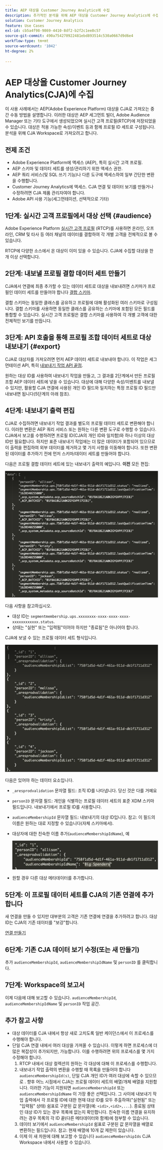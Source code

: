 ```yaml
---
title: AEP 대상을 Customer Journey Analytics에 수집
description: 추가적인 분석을 위해 AEP 대상을 Customer Journey Analytics에 수집하는 방법을 설명합니다.
solution: Customer Journey Analytics
feature: Use Cases
exl-id: cb5a4f98-9869-4410-8df2-b2f2c1ee8c57
source-git-commit: 490a754270922481ebd893514c530a0667d9d6e4
workflow-type: tm+mt
source-wordcount: '1042'
ht-degree: 2%

---
```


# AEP 대상을 Customer Journey Analytics(CJA)에 수집

이 사용 사례에서는 AEP(Adobe Experience Platform) 대상을 CJA로 가져오는 중간 수동 방법을 설명합니다. 이러한 대상은 AEP 세그먼트 빌더, Adobe Audience Manager 또는 기타 도구에서 생성되었으며 실시간 고객 프로필(RTCP)에 저장되었을 수 있습니다. 대상은 적용 가능한 속성/이벤트 등과 함께 프로필 ID 세트로 구성됩니다. 분석을 위해 CJA Workspace로 가져오려고 합니다.

## 전제 조건

* Adobe Experience Platform에 액세스 (AEP), 특히 실시간 고객 프로필.
* AEP 스키마 및 데이터 세트를 생성/관리하기 위한 액세스 권한.
* AEP 쿼리 서비스(및 SQL 쓰기 기능)나 다른 도구에 액세스하여 일부 간단한 변환을 수행합니다.
* Customer Journey Analytics에 액세스. CJA 연결 및 데이터 보기를 만들거나 수정하려면 CJA 제품 관리자여야 합니다.
* Adobe API 사용 기능(세그먼테이션, 선택적으로 기타)

## 1단계: 실시간 고객 프로필에서 대상 선택 {#audience}

Adobe Experience Platform [실시간 고객 프로필](https://experienceleague.adobe.com/docs/experience-platform/profile/home.html?lang=ko) (RTCP)를 사용하면 온라인, 오프라인, CRM 및 타사 등 여러 채널의 데이터를 결합하여 각 개별 고객을 전체적으로 볼 수 있습니다.

RTCP에 다양한 소스에서 온 대상이 이미 있을 수 있습니다. CJA에 수집할 대상을 한 개 이상 선택합니다.

## 2단계: 내보낼 프로필 결합 데이터 세트 만들기

CJA에서 연결에 최종 추가할 수 있는 데이터 세트로 대상을 내보내려면 스키마가 프로필인 데이터 세트를 만들어야 합니다 [결합 스키마](https://experienceleague.adobe.com/docs/experience-platform/profile/union-schemas/union-schema.html?lang=en#understanding-union-schemas).

결합 스키마는 동일한 클래스를 공유하고 프로필에 대해 활성화된 여러 스키마로 구성됩니다. 결합 스키마를 사용하면 동일한 클래스를 공유하는 스키마에 포함된 모든 필드를 통합할 수 있습니다. 실시간 고객 프로필은 결합 스키마를 사용하여 각 개별 고객에 대한 전체적인 보기를 만듭니다.

## 3단계: API 호출을 통해 프로필 조합 데이터 세트로 대상 내보내기 {#export}

CJA로 대상자를 가져오려면 먼저 AEP 데이터 세트로 내보내야 합니다. 이 작업은 세그먼테이션 API, 특히 [내보내기 작업 API 끝점](https://experienceleague.adobe.com/docs/experience-platform/segmentation/api/export-jobs.html?lang=en).

원하는 대상 ID를 사용하여 내보내기 작업을 만들고, 그 결과를 2단계에서 만든 프로필 조합 AEP 데이터 세트에 넣을 수 있습니다. 대상에 대해 다양한 속성/이벤트를 내보낼 수 있지만, 활용할 CJA 연결에 사용된 개인 ID 필드와 일치하는 특정 프로필 ID 필드만 내보내면 됩니다(5단계의 아래 참조).

## 4단계: 내보내기 출력 편집

CJA로 수집하려면 내보내기 작업 결과를 별도의 프로필 데이터 세트로 변환해야 합니다.  이러한 변환은 AEP 쿼리 서비스 또는 원하는 다른 변환 도구로 수행할 수 있습니다.  CJA에서 보고를 수행하려면 프로필 ID(CJA의 개인 ID와 일치함)와 하나 이상의 대상 ID만 필요합니다. 하지만 표준 내보내기 작업에는 더 많은 데이터가 포함되어 있으므로 이 출력을 편집하여 외부 데이터를 제거하고 몇 가지 사항을 이동해야 합니다.  또한 변환된 데이터를 추가하기 전에 먼저 스키마/데이터 세트를 만들어야 합니다.

다음은 프로필 결합 데이터 세트에 있는 내보내기 출력의 예입니다. **이전** 모든 편집:

![편집되지 않은 출력](assets/export-unedited.png)

다음 사항을 참고하십시오.

* 대상 ID는 `segmentmembership.ups.xxxxxxxx-xxxx-xxxx-xxxx-xxxxxxxxxxxx.status`.
* 상태는 &quot;실현&quot; 또는 &quot;입력됨&quot;이어야 하지만 &quot;종료됨&quot;은 아니어야 합니다.

CJA에 보낼 수 있는 프로필 데이터 세트 형식입니다.

![편집된 출력](assets/export-edited.png)

다음은 있어야 하는 데이터 요소입니다.

* `_aresprodvalidation` 문자열 필드: 조직 ID를 나타냅니다. 당신 것은 다를 거예요
* `personID` 문자열 필드: 개인을 식별하는 프로필 데이터 세트의 표준 XDM 스키마 필드입니다. 내보내기에서 프로필 ID를 사용합니다.
* `audienceMembershipId` 문자열 필드: 내보내기의 대상 ID입니다.  참고: 이 필드의 이름은 원하는 대로 지정할 수 있습니다(자체 스키마에서).
* 대상자에 대한 친숙한 이름 추가(`audienceMembershipIdName`), 예

   ![친숙한 대상 이름](assets/audience-name.png)

* 원할 경우 다른 대상 메타데이터를 추가합니다.

## 5단계: 이 프로필 데이터 세트를 CJA의 기존 연결에 추가합니다

새 연결을 만들 수 있지만 대부분의 고객은 기존 연결에 연결을 추가하려고 합니다. 대상 ID는 CJA의 기존 데이터를 &quot;보강&quot;합니다.

[연결 만들기](/help/connections/create-connection.md)

## 6단계: 기존 CJA 데이터 보기 수정(또는 새 만들기)

추가 `audienceMembershipId`, `audienceMembershipIdName` 및 `personID` 를 클릭합니다.

## 7단계: Workspace의 보고서

이제 다음에 대해 보고할 수 있습니다. `audienceMembershipId`, `audienceMembershipIdName` 및 `personID` 작업 공간.

## 추가 참고 사항

* 대상 데이터를 CJA 내에서 항상 새로 고치도록 일반 케이던스에서 이 프로세스를 수행해야 합니다.
* 단일 CJA 연결 내에서 여러 대상을 가져올 수 있습니다. 이렇게 하면 프로세스에 더 많은 복잡성이 추가되지만, 가능합니다. 이를 수행하려면 위의 프로세스를 몇 가지 수정해야 합니다.
   1. RTCP 내에서 대상 컬렉션의 원하는 각 대상에 대해 이 프로세스를 수행합니다.
   1. 내보내기 작업 출력의 변환을 수행할 때 목록을 만들어야 합니다 `audienceMembershipId(s)`, 단일 CJA 개인 ID가 여러 대상에 속할 수 있으므로 . 향후 어느 시점에서 CJA는 프로필 데이터 세트의 배열/개체 배열을 지원합니다. 이러한 기능이 지원되면 `audienceMembershipId` 또는 `audienceMembershipIdName` 이 가장 좋은 선택입니다. 그 사이에 내보내기 작업 출력에서 각 프로필 ID에 대한 현재 대상 ID를 모두 추출하여(&quot;실현됨&quot; 또는 &quot;입력됨&quot; 상태) 쉼표로 구분된 값 문자열(예: `<id1>,<id2>,...`).  종료됨 상태인 대상 ID가 있는 경우 목록에 없는지 확인합니다.  친숙한 이름 연결을 유지하려는 경우 목록의 각 ID 끝(다른 메타데이터와 함께)에 첨부할 수 있습니다.
   1. 데이터 보기에서 `audienceMembershipId` 쉼표로 구분된 값 문자열을 배열로 변환하는 필드입니다. 참고: 현재 배열에 10개 값 제한이 있습니다.
   1. 이제 이 새 차원에 대해 보고할 수 있습니다 `audienceMembershipIds` CJA Workspace 내에서 사용할 수 있습니다.
